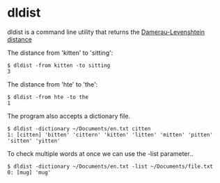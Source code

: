 # dldist

dldist is a command line utility that returns the
[Damerau-Levenshtein distance](https://en.wikipedia.org/wiki/Damerau–Levenshtein_distance "Wiki article")



The distance from 'kitten' to 'sitting':

    $ dldist -from kitten -to sitting
    3

The distance from 'hte' to 'the':

    $ dldist -from hte -to the
    1

The program also accepts a dictionary file.

    $ dldist -dictionary ~/Documents/en.txt citten
    1: [citten] 'bitten' 'cittern' 'kitten' 'litten' 'mitten' 'pitten' 'sitten' 'yitten'

To check multiple words at once we can use the -list parameter..

    $ dldist -dictionary ~/Documents/en.txt -list ~/Documents/file.txt
    0: [mug] 'mug'
